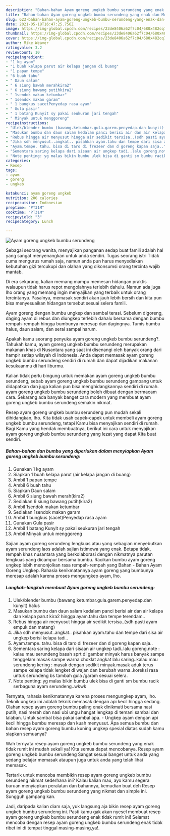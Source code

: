 ```yaml
---
description: "Bahan-bahan Ayam goreng ungkeb bumbu serundeng yang enak dan Mudah Dibuat"
title: "Bahan-bahan Ayam goreng ungkeb bumbu serundeng yang enak dan Mudah Dibuat"
slug: 623-bahan-bahan-ayam-goreng-ungkeb-bumbu-serundeng-yang-enak-dan-mudah-dibuat
date: 2021-05-18T16:47:25.756Z
image: https://img-global.cpcdn.com/recipes/23de8406a62f7c04/680x482cq70/ayam-goreng-ungkeb-bumbu-serundeng-foto-resep-utama.jpg
thumbnail: https://img-global.cpcdn.com/recipes/23de8406a62f7c04/680x482cq70/ayam-goreng-ungkeb-bumbu-serundeng-foto-resep-utama.jpg
cover: https://img-global.cpcdn.com/recipes/23de8406a62f7c04/680x482cq70/ayam-goreng-ungkeb-bumbu-serundeng-foto-resep-utama.jpg
author: Mike Weaver
ratingvalue: 3.2
reviewcount: 10
recipeingredient:
- "1 kg ayam"
- "1 buah kelapa parut air kelapa jangan di buang"
- "1 papan tempe"
- "6 buah tahu"
- " Daun salam"
- " 6 siung bawah merahkira2"
- " 6 siung bawang putihkira2"
- " 1sendok makan ketumbar"
- " 1sendok makan garam"
- " 1 bungkus sacetPenyedap rasa ayam"
- " Gula pasir"
- " 1 batang Kunyit sy pakai seukuran jari tengah"
- " Minyak untuk menggoreng"
recipeinstructions:
- "Ulek/blender bumbu (bawang.ketumbar.gula.garem.penyedap.dan kunyit) halus"
- "Masukan bumbu dan daun salam kedalam panci berisi air dan air kelapa dan kelapa parut kira2 hingga ayam.tahu dan tempe terendam.."
- "Rebus hingga air menyusut hingga air sedikit tersisa..(sdh pasti ayam empuk dan matang)"
- "Jika sdh menyusut..angkat.. pisahkan ayam.tahu dan tempe dari sisa air ungkep berisi kelapa tadi.."
- "Ayam.tempe. tahu. bisa di taro di frezeer dan d goreng kapan saja.."
- "Sementara saring kelapa dari sisaan air ungkep tadi..lalu goreng.note : kalau mau serundeng basah sprt di gambar minyak harus banyak sampe tenggelam masak sampe warna choklat angkat lalu saring..kalau mau serundeng kering : masak dengan sedikit minyak.masak aduk terus sampe kelapa tidak lengket di wajan dan berubah warna..koreksi rasa untuk serundeng bs tambah gula /garam sesuai selera."
- "Note penting: yg malas bikin bumbu ulek bisa di ganti sm bumbu racik serbaguna ayam serundeng..wkwk"
categories:
- Resep
tags:
- ayam
- goreng
- ungkeb

katakunci: ayam goreng ungkeb 
nutrition: 206 calories
recipecuisine: Indonesian
preptime: "PT31M"
cooktime: "PT31M"
recipeyield: "3"
recipecategory: Lunch

---
```



![Ayam goreng ungkeb bumbu serundeng](https://img-global.cpcdn.com/recipes/23de8406a62f7c04/680x482cq70/ayam-goreng-ungkeb-bumbu-serundeng-foto-resep-utama.jpg)

Sebagai seorang wanita, menyajikan panganan sedap buat famili adalah hal yang sangat menyenangkan untuk anda sendiri. Tugas seorang istri Tidak cuma mengurus rumah saja, namun anda pun harus menyediakan kebutuhan gizi tercukupi dan olahan yang dikonsumsi orang tercinta wajib mantab.

Di era  sekarang, kalian memang mampu memesan hidangan praktis walaupun tidak harus repot mengolahnya terlebih dahulu. Namun ada juga lho orang yang memang ingin menyajikan yang terbaik untuk orang tercintanya. Pasalnya, memasak sendiri akan jauh lebih bersih dan kita pun bisa menyesuaikan hidangan tersebut sesuai selera famili. 

Ayam goreng dengan bumbu ungkep dan sambal terasi. Sebelum digoreng, daging ayam di rebus dan diungkep terlebih dahalu bersama dengan bumbu rempah-rempah hingga bumbunya meresap dan dagingnya. Tumis bumbu halus, daun salam, dan serai sampai harum.

Apakah kamu seorang penyuka ayam goreng ungkeb bumbu serundeng?. Tahukah kamu, ayam goreng ungkeb bumbu serundeng merupakan makanan khas di Nusantara yang saat ini disenangi oleh banyak orang dari hampir setiap wilayah di Indonesia. Anda dapat memasak ayam goreng ungkeb bumbu serundeng sendiri di rumah dan dapat dijadikan makanan kesukaanmu di hari liburmu.

Kalian tidak perlu bingung untuk memakan ayam goreng ungkeb bumbu serundeng, sebab ayam goreng ungkeb bumbu serundeng gampang untuk didapatkan dan juga kalian pun bisa menghidangkannya sendiri di rumah. ayam goreng ungkeb bumbu serundeng boleh dibuat dengan bermacam cara. Sekarang ada banyak banget cara modern yang membuat ayam goreng ungkeb bumbu serundeng semakin nikmat.

Resep ayam goreng ungkeb bumbu serundeng pun mudah sekali dihidangkan, lho. Kita tidak usah capek-capek untuk membeli ayam goreng ungkeb bumbu serundeng, tetapi Kamu bisa menyajikan sendiri di rumah. Bagi Kamu yang hendak membuatnya, berikut ini cara untuk menyajikan ayam goreng ungkeb bumbu serundeng yang lezat yang dapat Kita buat sendiri.

<!--inarticleads1-->

##### Bahan-bahan dan bumbu yang diperlukan dalam menyiapkan Ayam goreng ungkeb bumbu serundeng:

1. Gunakan 1 kg ayam
1. Siapkan 1 buah kelapa parut (air kelapa jangan di buang)
1. Ambil 1 papan tempe
1. Ambil 6 buah tahu
1. Siapkan  Daun salam
1. Ambil  6 siung bawah merah(kira2)
1. Sediakan  6 siung bawang putih(kira2)
1. Ambil  1sendok makan ketumbar
1. Sediakan  1sendok makan garam
1. Ambil  1 bungkus (sacet)Penyedap rasa ayam
1. Gunakan  Gula pasir
1. Ambil  1 batang Kunyit sy pakai seukuran jari tengah
1. Ambil  Minyak untuk menggoreng


Sajian ayam goreng serundeng lengkuas atau yang sebagian menyebutkan ayam serundeng laos adalah sajian istimewa yang enak. Betapa tidak, rempah khas nusantara yang berkolaborasi dengan nikmatnya parutan lengkuas yang dicampur bersama bumbu. Racikan bumbu ayam goreng ungkep lebih menonjolkan rasa rempah-rempah yang Bahan - Bahan Ayam Goreng Ungkep. Rahasia kenikmatannya ayam goreng yang bumbunya meresap adalah karena proses mengungkep ayam, lho. 

<!--inarticleads2-->

##### Langkah-langkah membuat Ayam goreng ungkeb bumbu serundeng:

1. Ulek/blender bumbu (bawang.ketumbar.gula.garem.penyedap.dan kunyit) halus
1. Masukan bumbu dan daun salam kedalam panci berisi air dan air kelapa dan kelapa parut kira2 hingga ayam.tahu dan tempe terendam..
1. Rebus hingga air menyusut hingga air sedikit tersisa..(sdh pasti ayam empuk dan matang)
1. Jika sdh menyusut..angkat.. pisahkan ayam.tahu dan tempe dari sisa air ungkep berisi kelapa tadi..
1. Ayam.tempe. tahu. bisa di taro di frezeer dan d goreng kapan saja..
1. Sementara saring kelapa dari sisaan air ungkep tadi..lalu goreng.note : kalau mau serundeng basah sprt di gambar minyak harus banyak sampe tenggelam masak sampe warna choklat angkat lalu saring..kalau mau serundeng kering : masak dengan sedikit minyak.masak aduk terus sampe kelapa tidak lengket di wajan dan berubah warna..koreksi rasa untuk serundeng bs tambah gula /garam sesuai selera.
1. Note penting: yg malas bikin bumbu ulek bisa di ganti sm bumbu racik serbaguna ayam serundeng..wkwk


Ternyata, rahasia kenikmatannya karena proses mengungkep ayam, lho. Teknik ungkep ini adalah teknik memasak dengan api kecil hingga sedang. Olahan resep ayam goreng bumbu paling enak dinikmati bersama nasi putih, nasi merah dan nasi ubi ungu hangat lengkap di temani sambal dan lalaban. Untuk sambal bisa pakai sambal apa. - Ungkep ayam dengan api kecil hingga bumbu meresap dan kuah menyusut. Apa semua bumbu dan bahan resep ayam goreng bumbu kuning ungkep spesial diatas sudah kamu siapkan semuanya? 

Wah ternyata resep ayam goreng ungkeb bumbu serundeng yang enak tidak rumit ini mudah sekali ya! Kita semua dapat mencobanya. Resep ayam goreng ungkeb bumbu serundeng Sangat sesuai banget untuk anda yang sedang belajar memasak ataupun juga untuk anda yang telah lihai memasak.

Tertarik untuk mencoba membikin resep ayam goreng ungkeb bumbu serundeng nikmat sederhana ini? Kalau kalian mau, ayo kamu segera buruan menyiapkan peralatan dan bahannya, kemudian buat deh Resep ayam goreng ungkeb bumbu serundeng yang nikmat dan simple ini. Sungguh gampang kan. 

Jadi, daripada kalian diam saja, yuk langsung aja bikin resep ayam goreng ungkeb bumbu serundeng ini. Pasti kamu gak akan nyesel membuat resep ayam goreng ungkeb bumbu serundeng enak tidak rumit ini! Selamat mencoba dengan resep ayam goreng ungkeb bumbu serundeng enak tidak ribet ini di tempat tinggal masing-masing,ya!.


